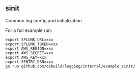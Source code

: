## sinit

Common log config and initialization

For a full example run:

```
export SPLUNK_URL=xxx
export SPLUNK_TOKEN=xxx
export AWS_REGION=xxx
export AWS_SECRET=xxx
export AWS_KEY=xxx
export SENTRY_DSN=xxx
go run github.com/osbuild/logging/internal/example_sinit/
```
